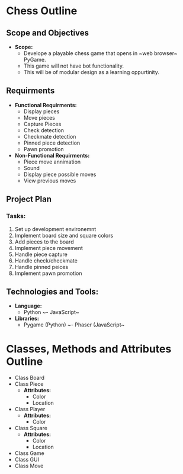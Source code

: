 # Chess Outline

## Scope and Objectives
  - **Scope:**
    - Develope a playable chess game that opens in ~web browser~ PyGame.
    - This game will not have bot functionality.
    - This will be of modular design as a learning oppurtinity.

## Requirments
  - **Functional Requirments:**
    - Display pieces
    - Move pieces
    - Capture Pieces
    - Check detection
    - Checkmate detection
    - Pinned piece detection
    - Pawn promotion
  - **Non-Functional Requirments:**
    - Piece move annimation
    - Sound
    - Display piece possible moves
    - View previous moves
   
## Project Plan
  ### **Tasks:**
  1. Set up development environemnt
  2. Implement board size and square colors
  3. Add pieces to the board
  4. Implement piece movement
  5. Handle piece capture
  6. Handle check/checkmate
  7. Handle pinned peices
  8. Implement pawn promotion
   
## Technologies and Tools:
  - **Language:**
    - Python
    ~- JavaScript~
  - **Libraries:**
    - Pygame (Python)
    ~- Phaser (JavaScript~

# Classes, Methods and Attributes Outline

- Class Board
- Class Piece
  - **Attributes:**
    - Color
    - Location
- Class Player
  - **Attributes:**
    - Color
- Class Square
  - **Attributes:**
    - Color
    - Location
- Class Game
- Class GUI
- Class Move
